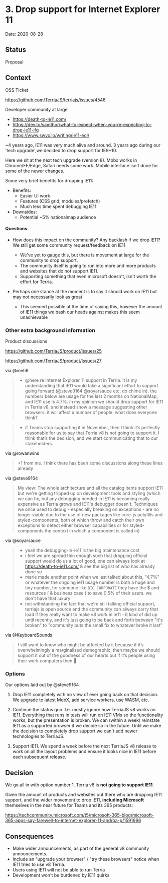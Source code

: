 # 3. Drop support for Internet Explorer 11

Date: 2020-08-28

## Status

Proposal

## Context

OSS Ticket

https://github.com/TerriaJS/terriajs/issues/4546

Developer community at large
* https://death-to-ie11.com/
* https://dev.to/samthor/what-to-expect-when-you-re-expecting-to-drop-ie11-ifg
* https://www.swyx.io/writing/ie11-eol/

~4 years ago, IE11 was very much alive and around. 3 years ago during our 'tech
upgrade',we decided to drop support for IE9+10.

Here we sit at the next tech upgrade (version 8). Mobx works in Chrome/FF/Edge,
Safari needs some work. Mobile interface isn't done for some of the newer
changes.

Some very brief benefits for dropping IE11:
* Benefits:
  - Easier UI work
  - Features (CSS grid, modules/prefetch)
  - Much less time spent debugging IE11
* Downsides:
  - Potential ~5% nationalmap audience

#### Questions

* How does this impact on the community? Any backlash if we drop IE11? We still
  get some community request/feedback on IE11 
  - We've yet to gauge this, but there is movement at large for the community to
    drop support.
  - The community itself is going to run into more and more products and
    websites that do not support IE11.
  - Supporting something that even microsoft doesn't, isn't worth the effort for
    Terria.

* Perhaps one stance at the moment is to say it should work on IE11 but may not
  necessarily look as great
  - This seemed possible at the time of saying this, however the amount of IE11
    things we bash our heads against makes this seem unachievable

### Other extra background information

Product discussions

https://github.com/TerriaJS/product/issues/25

https://github.com/TerriaJS/product/issues/27

via @meh9
> - @here re Internet Explorer 11 support in Terria. it is my understanding that
>   IE11 would take a significant effort to support going forward (@steve9164
>   @soyarsauce etc, do chime in). the numbers below are usage for the last 2
>   months on NationalMap, and IE11 use is 4.7%. in my opinion we should drop
>   support for IE11 in Terria v8, and instead show a message suggesting other
>   browsers. it will affect a number of people. what does everyone think?

> -  if Teams stop supporting it in November, then I think it’s perfectly
>    reasonable for us to say that Terria v8 is not going to support it. I think
>    that’s the decision, and we start communicating that to our stakeholders.

via @rowanwins
> +1 from me. I think there has been some discussions along these lines already

via @steve9164
> My view: The whole architecture and all the catalog items support IE11 but
> we're getting tripped up on development tools and styling (which we can fix,
> but any debugging needed in IE11 is becoming really expensive as Terria grows
> and IE11's debugger doesn't. Techniques we once used to debug - especially
> breaking on exceptions - are no longer viable due to the use of new packages
> like core-js polyfills and styled-components, both of which throw and catch
> their own exceptions to detect either browser capabilities or for
> styled-components the context in which a component is called in)

via @soyarsauce
> - yeah the debugging-in-ie11 is the big maintenance cost
> - i feel we are spread thin enough such that dropping official support would
>   do us a lot of good, one can always look at https://death-to-ie11.com/ & see
>   the big list of who has already done so
> - marie made another point when we last talked about this, "4.7%" or whatever
>   the ongoing ie11 usage number is both a huge and tiny number, for someone
>   like `BIG_CORPORATE` they have the $ and resources ( & business case ) to
>   save 0.5% of their users. we don't have that luxury
> - not withstanding the fact that we're still talking official support,
>   terriajs is open source and the community can always carry that load if they
>   really want to make v8 work in ie11 - it kind of did up until recently, and
>   it's just going to be back and forth between "it's broken" to "community
>   puts the small fix to whatever broke it last"

via @KeyboardSounds
> I still want to know who might be affected by it because if it’s
overwhelmingly a marginalised demographic, then maybe we should support it out
of the goodness of our hearts but if it’s people using their work computers then
:shrug:

### Options

Our options laid out by @steve9164

1. Drop IE11 completely with no view of ever going back on that decision. We
   upgrade to latest MobX, add service workers, use WASM, etc.

2. Continue the status quo. I.e. mostly ignore how TerriaJS v8 works on IE11.
   Everything that runs in tests will run on IE11 VMs so the functionality
   works, but the presentation is broken. We can (within a week) reinstate IE11
   as a supported browser if we decide so in the future. Until we make the
   decision to completely drop support we can't add newer technologies to
   TerriaJS.

3. Support IE11. We spend a week before the next TerriaJS v8 release to work on
   all the layout problems and ensure it looks nice in IE11 before each
   subsequent release.

## Decision

We go all in with option number 1. Terria v8 is **not going to support IE11**.

Given the amount of products and websites out there who are dropping IE11
support, and the wider movement to drop IE11, **including Microsoft** themselves
in the near future for Teams and its 365 products:

https://techcommunity.microsoft.com/t5/microsoft-365-blog/microsoft-365-apps-say-farewell-to-internet-explorer-11-and/ba-p/1591666


## Consequences
* Make wider announcements, as part of the general v8 community announcements.
* Include an "upgrade your browser" / "try these browsers" notice when IE11
  tries to use v8 Terria.
* Users using IE11 will not be able to run Terria
* Development won't be burdened by IE11 quirks
